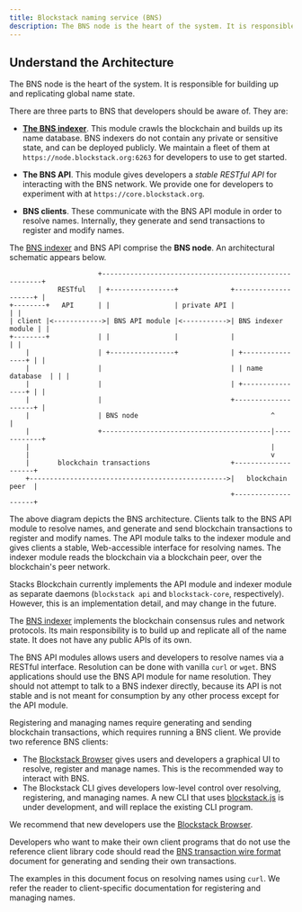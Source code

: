 ```yaml
---
title: Blockstack naming service (BNS)
description: The BNS node is the heart of the system. It is responsible for building up and replicating global name state.
---
```


## Understand the Architecture

The BNS node is the heart of the system. It is responsible for building up
and replicating global name state.

There are three parts to BNS that developers should be aware of. They are:

- **[The BNS indexer](https://github.com/blockstack/blockstack-search-indexer)**. This module crawls the blockchain and builds
  up its name database. BNS indexers do not contain any private or sensitive
  state, and can be deployed publicly. We maintain a fleet of them at
  `https://node.blockstack.org:6263` for developers to use to get started.

- **The BNS API**. This module gives
  developers a _stable RESTful API_ for interacting with the BNS network.
  We provide one for developers to experiment with at `https://core.blockstack.org`.

- **BNS clients**. These communicate with the BNS API module in order to
  resolve names. Internally, they generate and send transactions to register
  and modify names.

The [BNS indexer](https://github.com/blockstack/blockstack-search-indexer) and BNS API comprise the **BNS node**. An architectural schematic appears below.

```
                      +-------------------------------------------------------+
            RESTful   | +----------------+             +--------------------+ |
+--------+   API      | |                | private API |                    | |
| client |<------------>| BNS API module |<----------->| BNS indexer module | |
+--------+            | |                |             |                    | |
    |                 | +----------------+             | +----------------+ | |
    |                 |                                | | name database  | | |
    |                 |                                | +----------------+ | |
    |                 |                                +--------------------+ |
    |                 | BNS node                                 ^            |
    |                 +------------------------------------------|------------+
    |                                                            |
    |                                                            v
    |       blockchain transactions                    +--------------------+
    +------------------------------------------------->|   blockchain peer  |
                                                       +--------------------+
```

The above diagram depicts the BNS architecture. Clients talk to the BNS API module to resolve names, and generate and send blockchain transactions to register and modify names. The API module talks to the indexer module and gives clients a stable, Web-accessible interface for resolving names. The indexer module reads the blockchain via a blockchain peer, over the blockchain's peer network.

Stacks Blockchain currently implements the API module and indexer module as separate
daemons (`blockstack api` and `blockstack-core`, respectively). However, this
is an implementation detail, and may change in the future.

The [BNS indexer](https://github.com/blockstack/blockstack-search-indexer) implements the blockchain consensus rules and network protocols.
Its main responsibility is to build up and replicate all of the name state. It does
not have any public APIs of its own.

The BNS API modules allows users and developers to resolve names via a RESTful
interface. Resolution can be done with vanilla `curl` or `wget`.
BNS applications should use the BNS API module for name resolution.
They should not attempt to talk to a BNS indexer directly, because its API is not stable and is not meant
for consumption by any other process except for the API module.

Registering and managing names require generating and sending blockchain
transactions, which requires running a BNS client. We provide two reference
BNS clients:

- The [Blockstack Browser](https://github.com/blockstack/blockstack-browser) gives users
  and developers a graphical UI to resolve, register and manage names. This is the recommended
  way to interact with BNS.
- The Blockstack CLI gives developers low-level
  control over resolving, registering, and managing names.
  A new CLI that uses [blockstack.js](https://github.com/blockstack/blockstack.js)
  is under development, and will replace the existing CLI program.

We recommend that new developers use the [Blockstack
Browser](https://github.com/blockstack/blockstack-browser).

Developers who want to make their own client programs that do not use
the reference client library code should read the
[BNS transaction wire format](/core/wire-format) document for generating and
sending their own transactions.

The examples in this document focus on resolving names using `curl`. We refer
the reader to client-specific documentation for registering and managing names.
